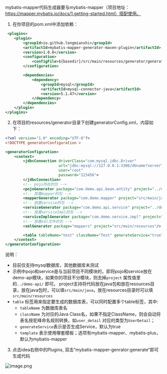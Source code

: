 mybatis-mapper代码生成器要与mybatis-mapper（项目地址：https://mapper.mybatis.io/docs/1.getting-started.html）搭配使用。

1. 在你项目的pom.xml中添加依赖：
```xml
 <plugins>
    <plugin>
        <groupId>io.github.lengmianshi</groupId>
        <artifactId>mybatis-mapper-generator-maven-plugin</artifactId>
        <version>1.0.8</version>
        <configuration>
            <configFile>${basedir}/src/main/resources/generator/generatorConfig.xml</configFile>
        </configuration>

        <dependencies>
            <dependency>
                <groupId>mysql</groupId>
                <artifactId>mysql-connector-java</artifactId>
                <version>5.1.47</version>
            </dependency>
        </dependencies>
    </plugin>
</plugins>
```

2. 在项目的resources/generator目录下创建generatorConfig.xml，内容如下：
```xml
<?xml version="1.0" encoding="UTF-8"?>
<!DOCTYPE generatorConfiguration >

<generatorConfiguration>
    <context>
        <jdbcConnection driverClass="com.mysql.jdbc.Driver"
                        url="jdbc:mysql://127.0.0.1:3306/dbname?serverTimezone=Asia/Shanghai&amp;zeroDateTimeBehavior=convertToNull&amp;useUnicode=true&amp;characterEncoding=utf8&amp;autoReconnect=true&amp;allowMultiQueries=true"
                        user="root"
                        password="123456">
        </jdbcConnection>
        <!-- pojo所在的包 -->
        <pojoGenerator package="com.demo.api.bean.entity" project="../demo-api/src/main/java"/>
        <!-- 放置mapper的包 -->
        <mapperGenerator package="com.demo.mapper" project="src/main/java"/>
        <!-- 放置service的包 -->
        <serviceGenerator package="com.demo.api.service" project="../demo-api/src/main/java"/>
        <!-- 放置serviceImpl的包 -->
        <serviceImplGenerator package="com.demo.service.impl" project="src/main/java"/>
        <!-- 放置xml文件的包 -->
        <xmlGenerator package="mappers" project="src/main/resources"/>

        <table tableName="test" className="Test" generateService="true" template="mybatis-mapper"/>
    </context>
</generatorConfiguration>

```

说明：
- 目前仅支持mysql数据库，其他数据库未测试
- 示例中pojo和service是与当前项目不同模块的，即将pojo和service放在demo-api模块，如果你的项目不分模块，则去掉`project` 属性值里的`../demo-api/` 即可。
  project支持将代码放在java包和放在resources目录，放在java包时，可以填`src/main/java`，放在resources目录时可以填`src/main/resources`
- `table` 标签用来指定要生成的数据库表，可以同时配置多个table标签，其中:
  - `tableName` 为数据库表名
  - `className` 为对应的Java Class名，如果不指定ClassName，则会自动将表名按驼峰命名规则转换，如`user_detail` 对应的类型为`UserDetail`；
  - `generateService`表示是否生成Service，默认为true
  - `template` 表示使用哪套模板；选项有mybatis-mapper、mybatis-plus，默认为mybatis-mapper

3. 点击idea右侧中的Plugins, 双击”mybatis-mapper-genrator:generate“即可生成代码

![image.png](https://s2.loli.net/2023/04/11/VJh8dgWYOfmG14H.png)
